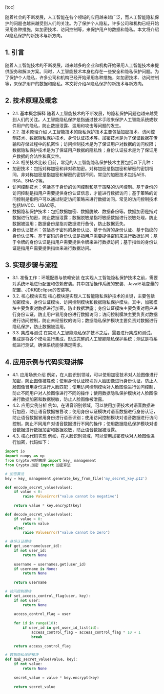 
[toc]                    
                
                
随着社会的不断发展，人工智能在各个领域的应用越来越广泛，而人工智能隐私保护的问题也越来越受到人们的关注。为了保护个人隐私，许多公司和机构已经开始采用各种措施，如加密技术、访问控制等，来保护用户的数据和隐私。本文将介绍AI隐私保护的新技术与新方向。

## 1. 引言

随着人工智能技术的不断发展，越来越多的企业和机构开始采用人工智能技术来提供服务和解决方案。同时，人工智能技术本身也存在一些安全和隐私保护问题。为了保护个人隐私，许多公司和机构已经开始采用各种措施，如加密技术、访问控制等，来保护用户的数据和隐私。本文将介绍AI隐私保护的新技术与新方向。

## 2. 技术原理及概念

- 2.1. 基本概念解释
随着人工智能技术的不断发展，的隐私保护问题也越来越受到人们的关注。人工智能隐私保护是指通过技术手段来保护人工智能系统或软件用户的隐私，防止数据泄露、滥用和攻击等问题的发生。
- 2.2. 技术原理介绍
人工智能技术的隐私保护技术主要包括加密技术、访问控制技术、数据隐私保护技术、身份认证技术等。加密技术是为了保证数据在传输和存储过程中的机密性；访问控制技术是为了保证用户对数据的访问权限；数据隐私保护技术是为了保证用户数据的隐私性；身份认证技术是为了保证用户数据的合法性和真实性。
- 2.3. 相关技术比较
目前，常见的人工智能隐私保护技术主要包括以下几种：
- 加密技术：包括对称加密和非对称加密。对称加密是指加密和解密的密钥相同，非对称加密是指加密和解密的密钥不同。常见的加密技术包括AES、RSA、SHA-2等。
- 访问控制技术：包括基于身份的访问控制和基于策略的访问控制。基于身份的访问控制是指用户需要提供身份认证信息，才能进行数据访问；基于策略的访问控制是指用户可以通过制定访问策略来进行数据访问。常见的访问控制技术包括MVCC、UBAC等。
- 数据隐私保护技术：包括数据加密、数据脱敏、数据备份等。数据加密是指对数据进行加密，防止数据泄露；数据脱敏是指将敏感数据进行脱敏处理，防止数据被滥用；数据备份是指对数据进行备份，防止数据丢失。
- 身份认证技术：包括基于密码的身份认证、基于令牌的身份认证、基于指纹的身份认证等。基于密码的身份认证是指用户需要提供密码来进行数据访问；基于令牌的身份认证是指用户需要提供令牌来进行数据访问；基于指纹的身份认证是指用户需要提供指纹来进行数据访问。

## 3. 实现步骤与流程

- 3.1. 准备工作：环境配置与依赖安装
在实现人工智能隐私保护技术之前，需要对系统环境进行配置和依赖安装。其中包括操作系统的安装、Java环境变量的配置、JDK和Eclipse的安装等。
- 3.2. 核心模块实现
核心模块是实现人工智能隐私保护技术的关键，主要包括加密模块、身份认证模块、访问控制模块和数据隐私保护模块。其中，加密模块主要负责对数据进行加密，防止数据泄露；身份认证模块主要负责对用户进行身份认证，防止用户冒用身份进行数据访问；访问控制模块主要负责对数据进行访问控制，防止未经授权的访问；数据隐私保护模块主要负责对数据进行隐私保护，防止数据被滥用。
- 3.3. 集成与测试
在实现人工智能隐私保护技术之后，需要进行集成和测试。集成是将各个模块进行集成，形成完整的人工智能隐私保护系统；测试是将系统进行测试，确保系统能够满足需求。

## 4. 应用示例与代码实现讲解

- 4.1. 应用场景介绍
例如，在人脸识别领域，可以使用加密技术对人脸图像进行加密，防止图像被篡改；使用身份认证模块对人脸图像进行身份认证，防止人脸图像冒用身份进行人脸匹配；使用访问控制模块对人脸图像进行访问控制，防止不同用户对人脸图像进行不同的操作；使用数据隐私保护模块对人脸图像进行数据加密和数据脱敏，防止人脸图像被泄露。
- 4.2. 应用实例分析
例如，在语音识别领域，可以使用加密技术对语音数据进行加密，防止语音数据被篡改；使用身份认证模块对语音数据进行身份认证，防止语音数据冒用身份进行语音识别；使用访问控制模块对语音数据进行访问控制，防止不同用户对语音数据进行不同的操作；使用数据隐私保护模块对语音数据进行数据加密和数据脱敏，防止语音数据被泄露。
- 4.3. 核心代码实现
例如，在人脸识别领域，可以使用加密模块对人脸图像进行加密，代码如下：
```python
import io
import numpy as np
from Crypto.密钥管理 import key_ management
from Crypto.加密 import 加密算法

# 加密算法
key = key_ management.generate_key_from_file('my_secret_key.p12')

def encode_secret_value(value):
    if value < 0:
        raise ValueError("value cannot be negative")
    
    return value * key.encrypt(key)

def decode_secret_value(value):
    if value > 0:
        return value
    else:
        raise ValueError("value cannot be zero")

# 身份认证模块
def get_username(user_id):
    if not user_id:
        return None
    
    username = usernames.get(user_id)
    if username is None:
        return None
    
    return username

# 访问控制模块
def set_access_control_flag(user, key):
    if not user:
        return None
    
    access_control_flag = user
    
    for id in range(10):
        if user_id in get_user_id_list(id):
            access_control_flag = access_control_flag * 10 + 1
            break
    
    return access_control_flag

# 数据隐私保护模块
def 加密_secret_value(value, key):
    if not value:
        return None
    
    secret_value = value * key.encrypt(key)
    
    return secret_value
```

